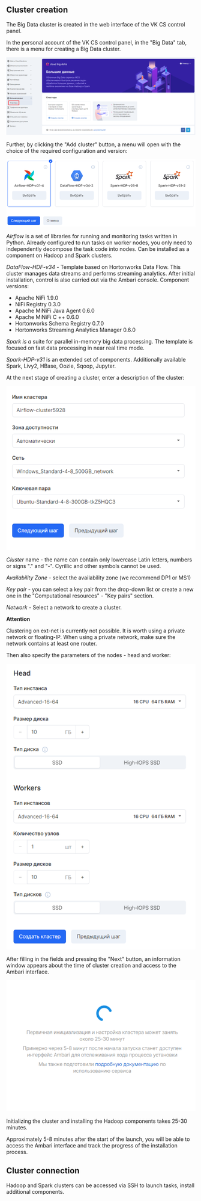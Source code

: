 Cluster creation
----------------

The Big Data cluster is created in the web interface of the VK CS control panel.

In the personal account of the VK CS control panel, in the "Big Data" tab, there is a menu for creating a Big Data cluster.

![](./assets/1601643470213-1.png)

Further, by clicking the "Add cluster" button, a menu will open with the choice of the required configuration and version:

![](./assets/1601646274414-2.png)

_Airflow_ is a set of libraries for running and monitoring tasks written in Python. Already configured to run tasks on worker nodes, you only need to independently decompose the task code into nodes. Can be installed as a component on Hadoop and Spark clusters.

_DataFlow-HDF-v34 -_ Template based on Hortonworks Data Flow. This cluster manages data streams and performs streaming analytics. After initial installation, control is also carried out via the Ambari console. Component versions:

*   Apache NiFi 1.9.0
*   NiFi Registry 0.3.0
*   Apache MiNiFi Java Agent 0.6.0
*   Apache MiNiFi C ++ 0.6.0
*   Hortonworks Schema Registry 0.7.0
*   Hortonworks Streaming Analytics Manager 0.6.0

_Spark is a_ suite for parallel in-memory big data processing. The template is focused on fast data processing in near real time mode.

_Spark-HDP-v31_ is an extended set of components. Additionally available Spark, Livy2, HBase, Oozie, Sqoop, Jupyter.

At the next stage of creating a cluster, enter a description of the cluster:

![](./assets/1601646393598-6.png)

_Cluster_ name - the name can contain only lowercase Latin letters, numbers or signs "." and "-". Cyrillic and other symbols cannot be used.

_Availability Zone_ - select the availability zone (we recommend DP1 or MS1)

_Key pair_ - you can select a key pair from the drop-down list or create a new one in the "Computational resources" - "Key pairs" section.

_Network_ - Select a network to create a cluster.

**Attention**

Clustering on ext-net is currently not possible. It is worth using a private network or floating-IP. When using a private network, make sure the network contains at least one router.

Then also specify the parameters of the nodes - head and worker:

![](./assets/1601646586298-7.png)

After filling in the fields and pressing the "Next" button, an information window appears about the time of cluster creation and access to the Ambari interface.

![](./assets/1601647566872-8.png)

Initializing the cluster and installing the Hadoop components takes 25-30 minutes.

Approximately 5-8 minutes after the start of the launch, you will be able to access the Ambari interface and track the progress of the installation process.

Cluster connection
------------------

Hadoop and Spark clusters can be accessed via SSH to launch tasks, install additional components.